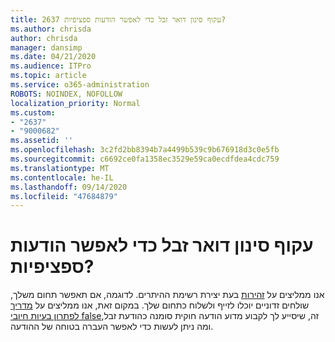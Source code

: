 ```yaml
---
title: 2637 עקוף סינון דואר זבל כדי לאפשר הודעות ספציפיות?
ms.author: chrisda
author: chrisda
manager: dansimp
ms.date: 04/21/2020
ms.audience: ITPro
ms.topic: article
ms.service: o365-administration
ROBOTS: NOINDEX, NOFOLLOW
localization_priority: Normal
ms.custom:
- "2637"
- "9000682"
ms.assetid: ''
ms.openlocfilehash: 3c2fd2bb8394b7a4499b539c9b676918d3c0e5fb
ms.sourcegitcommit: c6692ce0fa1358ec3529e59ca0ecdfdea4cdc759
ms.translationtype: MT
ms.contentlocale: he-IL
ms.lasthandoff: 09/14/2020
ms.locfileid: "47684879"
---
```

# <a name="bypass-spam-filtering-to-allow-specific-messages"></a>עקוף סינון דואר זבל כדי לאפשר הודעות ספציפיות?

אנו ממליצים על [זהירות](https://docs.microsoft.com/exchange/troubleshoot/antispam/cautions-against-bypassing-spam-filters) בעת יצירת רשימת ההיתרים. לדוגמה, אם תאפשר תחום משלך, שולחים זדוניים יוכלו לזייף ולשלוח כתחום שלך.  במקום זאת, אנו ממליצים על [מדריך לפתרון בעיות חיובי false](https://docs.microsoft.com/microsoft-365/security/office-365-security/anti-spam-protection)זה, שיסייע לך לקבוע מדוע הודעה חוקית סומנה כהודעת זבל, ומה ניתן לעשות כדי לאפשר העברה בטוחה של ההודעה.
